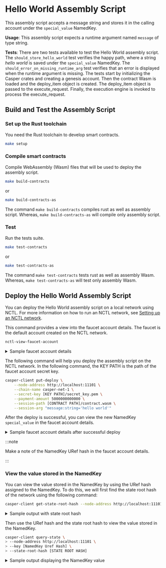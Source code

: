 # Hello World Assembly Script

This assembly script accepts a message string and stores it in the calling account under the `special_value` NamedKey.

**Usage**: This assembly script expects a runtime argument named `message` of type string.

**Tests**: There are two tests available to test the Hello World assembly script. The `should_store_hello_world` test verifies the happy path, where a string *hello world* is saved under the `special_value` NamedKey. The `should_error_on_missing_runtime_arg` test verifies that an error is displayed when the runtime argument is missing. 
The tests start by initializing the Casper crates and creating a genesis account. Then the contract Wasm is loaded and the deploy_item object is created. The deploy_item object is passed to the execute_request. Finally, the execution engine is invoked to process the execute_request. 

## Build and Test the Assembly Script

### Set up the Rust toolchain
You need the Rust toolchain to develop smart contracts.
```bash
make setup
```

### Compile smart contracts
Compile WebAssembly (Wasm) files that will be used to deploy the assembly script.
```bash
make build-contracts
```
or
```bash
make build-contracts-as
```

The command `make build-contracts` compiles rust as well as assembly script. Whereas, `make build-contracts-as` will compile only assembly script.

### Test
Run the tests suite.
```bash
make test-contracts
```
or
```bash
make test-contracts-as
```
The command `make test-contracts` tests rust as well as assembly Wasm. Whereas, `make test-contracts-as` will test only assembly Wasm.

## Deploy the Hello World Assembly Script

You can deploy the Hello World assembly script on a local network using NCTL. For more information on how to run an NCTL network, see [Setting up an NCTL network](https://docs.casperlabs.io/dapp-dev-guide/building-dapps/setup-nctl/).

This command provides a view into the faucet account details. The faucet is the default account created on the NCTL network.

```bash
nctl-view-faucet-account
```

<details>
<summary>Sample faucet account details</summary>

```bash
2022-06-21T10:06:56.354497 [INFO] [226848] NCTL :: faucet a/c secret key    : /home/ubuntu/casper-node/utils/nctl/assets/net-1/faucet/secret_key.pem
2022-06-21T10:06:56.356638 [INFO] [226848] NCTL :: faucet a/c key           : 0146e3d5235a9c895d22eba969f390d0217aedbe0b8abcda0ea7ed0c27b3cd9d36
2022-06-21T10:06:56.358489 [INFO] [226848] NCTL :: faucet a/c hash          : ba94ea5ab81adceb47ca4a0502f926633b5643d90beae3bdf3f55117ceaf2297
2022-06-21T10:06:56.360308 [INFO] [226848] NCTL :: faucet a/c purse         : uref-bc30bba7e0701b726e89c08154b6037a8bc4b0bb8635595fb254f6081f0da0b1-007
2022-06-21T10:06:56.362112 [INFO] [226848] NCTL :: faucet a/c purse balance : 1000000000000000000000000000000000
2022-06-21T10:06:56.363781 [INFO] [226848] NCTL :: faucet on-chain account  : see below

{
  "api_version": "1.0.0",
  "block_header": null,
  "merkle_proof": "[2160 hex chars]",
  "stored_value": {
    "Account": {
      "account_hash": "account-hash-ba94ea5ab81adceb47ca4a0502f926633b5643d90beae3bdf3f55117ceaf2297",
      "action_thresholds": {
        "deployment": 1,
        "key_management": 1
      },
      "associated_keys": [
        {
          "account_hash": "account-hash-ba94ea5ab81adceb47ca4a0502f926633b5643d90beae3bdf3f55117ceaf2297",
          "weight": 1
        }
      ],
      "main_purse": "uref-bc30bba7e0701b726e89c08154b6037a8bc4b0bb8635595fb254f6081f0da0b1-007",
      "named_keys": []
    }
  }
}
```

</details>

The following command will help you deploy the assembly script on the NCTL network. In the following command, the KEY PATH is the path of the faucet account secret key.

```bash
casper-client put-deploy \
    --node-address http://localhost:11101 \
    --chain-name casper-net-1 \
    --secret-key [KEY PATH]/secret_key.pem \
    --payment-amount 5000000000000 \
    --session-path [CONTRACT PATH]/contract.wasm \
    --session-arg "message:string='hello world'"    
```

After the deploy is successful, you can view the new NamedKey `special_value` in the faucet account details.  

<details>
<summary>Sample faucet account details after successful deploy</summary>

```bash
2022-06-21T10:11:49.190801 [INFO] [226848] NCTL :: faucet a/c secret key    : /home/ubuntu/casper-node/utils/nctl/assets/net-1/faucet/secret_key.pem
2022-06-21T10:11:49.192818 [INFO] [226848] NCTL :: faucet a/c key           : 0146e3d5235a9c895d22eba969f390d0217aedbe0b8abcda0ea7ed0c27b3cd9d36
2022-06-21T10:11:49.194613 [INFO] [226848] NCTL :: faucet a/c hash          : ba94ea5ab81adceb47ca4a0502f926633b5643d90beae3bdf3f55117ceaf2297
2022-06-21T10:11:49.196407 [INFO] [226848] NCTL :: faucet a/c purse         : uref-bc30bba7e0701b726e89c08154b6037a8bc4b0bb8635595fb254f6081f0da0b1-007
2022-06-21T10:11:49.198393 [INFO] [226848] NCTL :: faucet a/c purse balance : 999999999999999999999900000000000
2022-06-21T10:11:49.200185 [INFO] [226848] NCTL :: faucet on-chain account  : see below
{
  "api_version": "1.0.0",
  "block_header": null,
  "merkle_proof": "[2330 hex chars]",
  "stored_value": {
    "Account": {
      "account_hash": "account-hash-ba94ea5ab81adceb47ca4a0502f926633b5643d90beae3bdf3f55117ceaf2297",
      "action_thresholds": {
        "deployment": 1,
        "key_management": 1
      },
      "associated_keys": [
        {
          "account_hash": "account-hash-ba94ea5ab81adceb47ca4a0502f926633b5643d90beae3bdf3f55117ceaf2297",
          "weight": 1
        }
      ],
      "main_purse": "uref-bc30bba7e0701b726e89c08154b6037a8bc4b0bb8635595fb254f6081f0da0b1-007",
      "named_keys": [
        {
          "key": "uref-07ea6a04bc49f73d20b78f81d994cd324b60ea62046cc73e7a2030f4c25c2759-007",
          "name": "special_value"
        }
      ]
    }
  }
}
```

</details>

:::note

Make a note of the NamedKey URef hash in the faucet account details.

:::

### View the value stored in the NamedKey

You can view the value stored in the NamedKey by using the URef hash assigned to the NamedKey. To do this, we will first find the state root hash of the network using the following command:

```bash
casper-client get-state-root-hash --node-address http://localhost:11101
```

<details>
<summary>Sample output with state root hash</summary>

```json
{
"id": -7547762796950564402,
  "jsonrpc": "2.0",
  "result": {
    "api_version": "1.0.0",
    "state_root_hash": "6097c728c1af6179a491b5c3d143c49b032c9d6bb69be553729cb9f1489c3833"
  }
}
```

</details>

Then use the URef hash and the state root hash to view the value stored in the NamedKey.

```bash
casper-client query-state \
> --node-address http://localhost:11101 \
> --key [NamedKey Uref Hash] \
> --state-root-hash [STATE ROOT HASH]
```

<details>
<summary>Sample output displaying the NamedKey value</summary>

```json
{
  "id": 5590727100213957592,
  "jsonrpc": "2.0",
  "result": {
    "api_version": "1.0.0",
    "block_header": null,
    "merkle_proof": "[3958 hex chars]",
    "stored_value": {
      "CLValue": {
        "bytes": "0b00000068656c6c6f20776f726c64",
        "cl_type": "String",
        "parsed": "hello world"
      }
    }
  }
}
```

</details>



